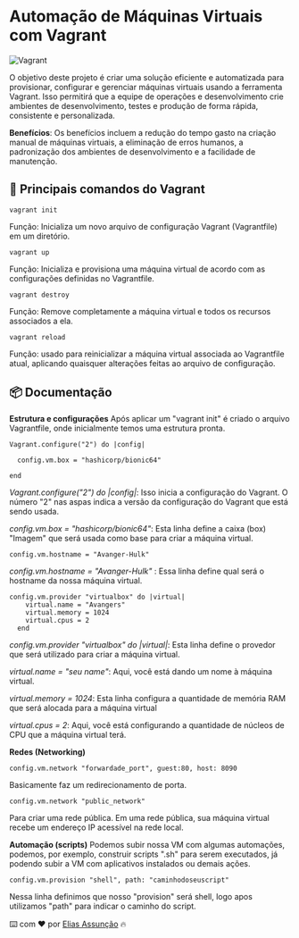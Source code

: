 # Automação de Máquinas Virtuais com Vagrant
![Vagrant](https://encrypted-tbn0.gstatic.com/images?q=tbn:ANd9GcQkGs4dJxWvfuy4cI1JM2vWB-tdXjoaE1GrlCt7A533UBQQDpkx-dLa769NhO5l5EP-8Q&usqp=CAU)

O objetivo deste projeto é criar uma solução eficiente e automatizada para provisionar, configurar e gerenciar máquinas virtuais usando a ferramenta Vagrant. Isso permitirá que a equipe de operações e desenvolvimento crie ambientes de desenvolvimento, testes e produção de forma rápida, consistente e personalizada.

**Benefícios**: Os benefícios incluem a redução do tempo gasto na criação manual de máquinas virtuais, a eliminação de erros humanos, a padronização dos ambientes de desenvolvimento e a facilidade de manutenção.

## 📌 Principais comandos do Vagrant 

```
vagrant init
```
Função: Inicializa um novo arquivo de configuração Vagrant (Vagrantfile) em um diretório.
```
vagrant up
```
Função: Inicializa e provisiona uma máquina virtual de acordo com as configurações definidas no Vagrantfile.
```
vagrant destroy
```
Função: Remove completamente a máquina virtual e todos os recursos associados a ela.
```
vagrant reload
```
Função: usado para reinicializar a máquina virtual associada ao Vagrantfile atual, aplicando quaisquer alterações feitas ao arquivo de configuração.

## 📦 Documentação
**Estrutura e configurações**
Após aplicar um "vagrant init" é criado o arquivo Vagrantfile, onde inicialmente temos uma estrutura pronta.
```
Vagrant.configure("2") do |config|

  config.vm.box = "hashicorp/bionic64"

end
```
*Vagrant.configure("2") do |config|*: Isso inicia a configuração do Vagrant. O número "2" nas aspas indica a versão da configuração do Vagrant que está sendo usada.

*config.vm.box = "hashicorp/bionic64"*: Esta linha define a caixa (box) "Imagem" que será usada como base para criar a máquina virtual.

```
config.vm.hostname = "Avanger-Hulk"
```
*config.vm.hostname = "Avanger-Hulk"* : Essa linha define qual será o hostname da nossa máquina virtual.

```
config.vm.provider "virtualbox" do |virtual|
    virtual.name = "Avangers"
    virtual.memory = 1024
    virtual.cpus = 2
  end
```
*config.vm.provider "virtualbox" do |virtual|*: Esta linha define o provedor que será utilizado para criar a máquina virtual.

*virtual.name = "seu name"*: Aqui, você está dando um nome à máquina virtual.

*virtual.memory = 1024*: Esta linha configura a quantidade de memória RAM que será alocada para a máquina virtual

*virtual.cpus = 2*: Aqui, você está configurando a quantidade de núcleos de CPU que a máquina virtual terá.

**Redes (Networking)**

```
config.vm.network "forwardade_port", guest:80, host: 8090

```
Basicamente faz um redirecionamento de porta.

```
config.vm.network "public_network"
```
Para criar uma rede pública. Em uma rede pública, sua máquina virtual recebe um endereço IP acessível na rede local.

**Automação (scripts)**
Podemos subir  nossa VM com algumas automações, podemos, por exemplo, construir scripts ".sh" para serem executados, já podendo subir a VM com aplicativos instalados ou demais ações.

```
config.vm.provision "shell", path: "caminhodoseuscript" 
```
Nessa linha definimos que nosso "provision" será shell, logo apos utilizamos "path" para indicar o caminho do script.

⌨️ com ❤️ por [Elias Assunção](https://github.com/Hooligam) 🔥